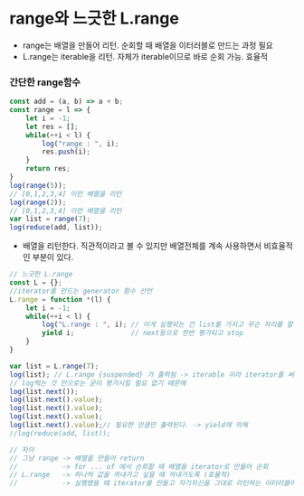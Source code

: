 # range와 느긋한 L.range

- range는 배열을 만들어 리턴. 순회할 때 배열을 이터러블로 만드는 과정 필요
- L.range는 iterable을 리턴. 자체가 iterable이므로 바로 순회 가능. 효율적

### 간단한 range함수

```jsx
const add = (a, b) => a + b;
const range = l => {
    let i = -1;
    let res = [];
    while(++i < l) {
        log("range : ", i);
        res.push(i);
    }
    return res;
}
log(range(5));
// [0,1,2,3,4] 이런 배열을 리턴
log(range(2));
// [0,1,2,3,4] 이런 배열을 리턴
var list = range(7);
log(reduce(add, list));
```

- 배열을 리턴한다. 직관적이라고 볼 수 있지만 배열전체를 계속 사용하면서 비효율적인 부분이 있다.

```jsx
// 느긋한 L.range
const L = {};
//iterator를 만드는 generator 함수 선언
L.range = function *(l) {
    let i = -1;
    while(++i < l) {
        log("L.range : ", i); // 이게 실행되는 건 list를 가지고 무슨 처리를 할 때 실행된다 (ex: reduce)
        yield i;              // next등으로 한번 평가되고 stop
    }
}

var list = L.range(7); 
log(list); // L.range {suspended} 가 출력됨 -> iterable 이라 iterator를 써야함
// log찍는 것 만으로는 굳이 평가시킬 필요 없기 때문에 
log(list.next());
log(list.next().value);
log(list.next().value);
log(list.next().value);
log(list.next().value);// 필요한 만큼만 출력된다. -> yield에 의해
//log(reduce(add, list));

// 차이
// 그냥 range -> 배열을 만들어 return
//           -> for ... of 에서 순회할 때 배열을 iterator로 만들어 순회
// L.range   -> 하나씩 값을 꺼내가고 싶을 때 꺼내가도록 (효율적)
//           -> 실행됐을 때 iterator를 만들고 자기자신을 그대로 리턴하는 이터러블이고 해당하는 함수를 실행하면 이미 만들어진 이터레이터를 그냥 리턴만 하고 순회. 조금 더 효율적이다.
```
